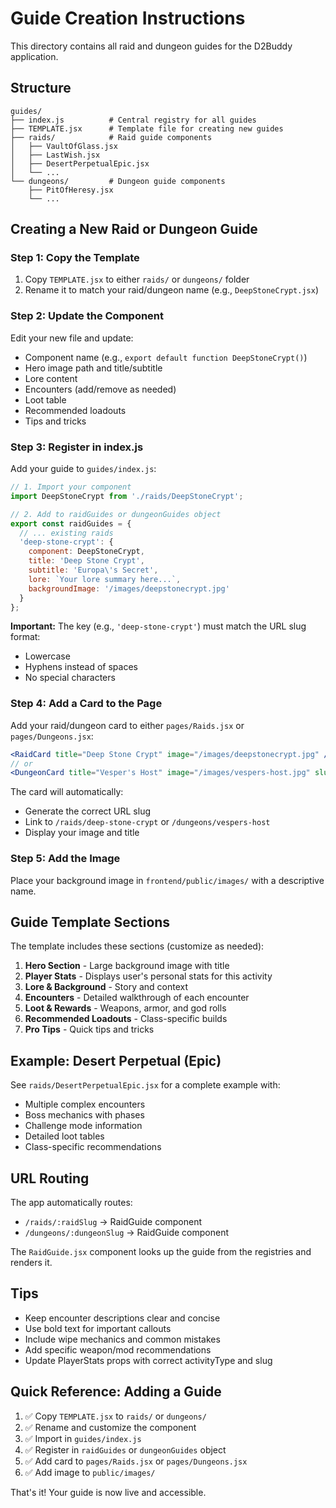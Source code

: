 # Guide Creation Instructions

This directory contains all raid and dungeon guides for the D2Buddy application.

## Structure

```
guides/
├── index.js          # Central registry for all guides
├── TEMPLATE.jsx      # Template file for creating new guides
├── raids/            # Raid guide components
│   ├── VaultOfGlass.jsx
│   ├── LastWish.jsx
│   ├── DesertPerpetualEpic.jsx
│   └── ...
└── dungeons/         # Dungeon guide components
    ├── PitOfHeresy.jsx
    └── ...
```

## Creating a New Raid or Dungeon Guide

### Step 1: Copy the Template
1. Copy `TEMPLATE.jsx` to either `raids/` or `dungeons/` folder
2. Rename it to match your raid/dungeon name (e.g., `DeepStoneCrypt.jsx`)

### Step 2: Update the Component
Edit your new file and update:
- Component name (e.g., `export default function DeepStoneCrypt()`)
- Hero image path and title/subtitle
- Lore content
- Encounters (add/remove as needed)
- Loot table
- Recommended loadouts
- Tips and tricks

### Step 3: Register in index.js
Add your guide to `guides/index.js`:

```javascript
// 1. Import your component
import DeepStoneCrypt from './raids/DeepStoneCrypt';

// 2. Add to raidGuides or dungeonGuides object
export const raidGuides = {
  // ... existing raids
  'deep-stone-crypt': {
    component: DeepStoneCrypt,
    title: 'Deep Stone Crypt',
    subtitle: 'Europa\'s Secret',
    lore: `Your lore summary here...`,
    backgroundImage: '/images/deepstonecrypt.jpg'
  }
};
```

**Important:** The key (e.g., `'deep-stone-crypt'`) must match the URL slug format:
- Lowercase
- Hyphens instead of spaces
- No special characters

### Step 4: Add a Card to the Page
Add your raid/dungeon card to either `pages/Raids.jsx` or `pages/Dungeons.jsx`:

```jsx
<RaidCard title="Deep Stone Crypt" image="/images/deepstonecrypt.jpg" />
// or
<DungeonCard title="Vesper's Host" image="/images/vespers-host.jpg" slug="vespers-host" />
```

The card will automatically:
- Generate the correct URL slug
- Link to `/raids/deep-stone-crypt` or `/dungeons/vespers-host`
- Display your image and title

### Step 5: Add the Image
Place your background image in `frontend/public/images/` with a descriptive name.

## Guide Template Sections

The template includes these sections (customize as needed):

1. **Hero Section** - Large background image with title
2. **Player Stats** - Displays user's personal stats for this activity
3. **Lore & Background** - Story and context
4. **Encounters** - Detailed walkthrough of each encounter
5. **Loot & Rewards** - Weapons, armor, and god rolls
6. **Recommended Loadouts** - Class-specific builds
7. **Pro Tips** - Quick tips and tricks

## Example: Desert Perpetual (Epic)

See `raids/DesertPerpetualEpic.jsx` for a complete example with:
- Multiple complex encounters
- Boss mechanics with phases
- Challenge mode information
- Detailed loot tables
- Class-specific recommendations

## URL Routing

The app automatically routes:
- `/raids/:raidSlug` → RaidGuide component
- `/dungeons/:dungeonSlug` → RaidGuide component

The `RaidGuide.jsx` component looks up the guide from the registries and renders it.

## Tips

- Keep encounter descriptions clear and concise
- Use bold text for important callouts
- Include wipe mechanics and common mistakes
- Add specific weapon/mod recommendations
- Update PlayerStats props with correct activityType and slug

## Quick Reference: Adding a Guide

1. ✅ Copy `TEMPLATE.jsx` to `raids/` or `dungeons/`
2. ✅ Rename and customize the component
3. ✅ Import in `guides/index.js`
4. ✅ Register in `raidGuides` or `dungeonGuides` object
5. ✅ Add card to `pages/Raids.jsx` or `pages/Dungeons.jsx`
6. ✅ Add image to `public/images/`

That's it! Your guide is now live and accessible.
